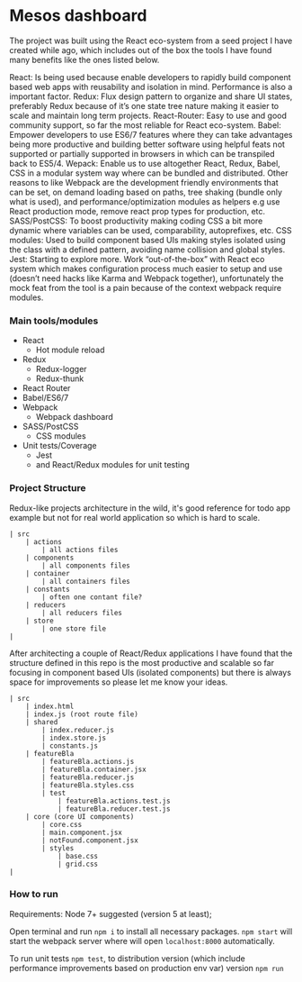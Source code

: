 # Mesos dashboard

The project was built using the React eco-system from a seed project I have created while ago, which includes out of the box the tools I have found many benefits like the ones listed below.

React:
    Is being used because enable developers to rapidly build component based web apps with reusability and isolation in mind. Performance is also a important factor.
Redux:
    Flux design pattern to organize and share UI states, preferably Redux because of it’s one state tree nature making it easier to scale and maintain long term projects.
 React-Router:
	Easy to use and good community support, so far the most reliable for React eco-system.
Babel:
	Empower developers to use ES6/7 features where they can take advantages being more productive and building better software using helpful feats not supported or partially supported in browsers in which can be transpiled back to ES5/4.
Wepack:
	Enable us to use altogether React, Redux, Babel, CSS in a modular system way where can be bundled and distributed. Other reasons to like Webpack are the development friendly environments that can be set, on demand loading based on paths, tree shaking (bundle only what is used), and performance/optimization modules as helpers e.g use React production mode, remove react prop types for production, etc.
SASS/PostCSS:
	To boost productivity making coding CSS a bit more dynamic where variables can be used, comparability, autoprefixes, etc.
CSS modules:
	Used to build component based UIs making styles isolated using the class with a defined pattern, avoiding name collision and global styles.
Jest:
	Starting to explore more. Work “out-of-the-box” with React eco system which makes configuration process much easier to setup and use (doesn’t need hacks like Karma and Webpack together), unfortunately the mock feat from the tool is a pain because of the context webpack require modules.

### Main tools/modules
- React
    - Hot module reload
- Redux
    - Redux-logger
    - Redux-thunk
- React Router
- Babel/ES6/7
- Webpack
    - Webpack dashboard 
- SASS/PostCSS
    - CSS modules 
- Unit tests/Coverage
    - Jest
    - and React/Redux modules for unit testing

### Project Structure

Redux-like projects architecture in the wild, it's good reference for todo app example but not for real world application so which is hard to scale.
```
| src
    | actions
        | all actions files
    | components
        | all components files
    | container
        | all containers files
    | constants
        | often one contant file?
    | reducers
        | all reducers files
    | store
        | one store file
|
```

After architecting a couple of React/Redux applications I have found that the structure defined in this repo is the most productive and scalable so far focusing in component based UIs (isolated components) but there is always space for improvements so please let me know your ideas.
```
| src
    | index.html
    | index.js (root route file)
    | shared
        | index.reducer.js
        | index.store.js
        | constants.js
    | featureBla
        | featureBla.actions.js
        | featureBla.container.jsx
        | featureBla.reducer.js
        | featureBla.styles.css
        | test
            | featureBla.actions.test.js
            | featureBla.reducer.test.js
    | core (core UI components)
        | core.css
        | main.component.jsx
        | notFound.component.jsx
        | styles
            | base.css
            | grid.css
|
```

### How to run

Requirements:
    Node 7+ suggested (version 5 at least);

Open terminal and run `npm i` to install all necessary packages.
`npm start` will start the webpack server where will open `localhost:8000` automatically.

To run unit tests `npm test`, to distribution version (which include performance improvements based on production env var) version `npm run `
